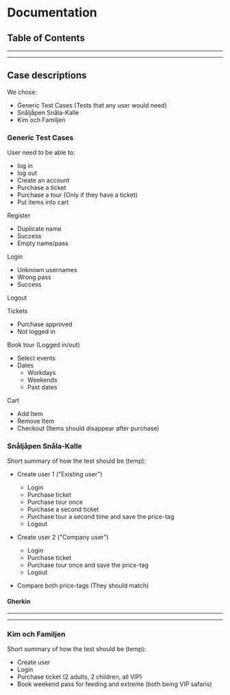 # Documentation
## Table of Contents

---

---
## Case descriptions
We chose:
- Generic Test Cases (Tests that any user would need)
- Snåljåpen Snåla-Kalle
- Kim och Familjen

### Generic Test Cases
User need to be able to:
  - log in
  - log out
  - Create an account
  - Purchase a ticket
  - Purchase a tour (Only if they have a ticket)
  - Put items into cart

Register
- Duplicate name
- Success
- Empty name/pass

Login
- Unknown usernames
- Wrong pass
- Success

Logout

Tickets
- Purchase approved
- Not logged in

Book tour (Logged in/out)
- Select events
- Dates
  - Workdays
  - Weekends
  - Past dates

Cart
- Add Item
- Remove Item
- Checkout (Items should disappear after purchase)

### Snåljåpen Snåla-Kalle
Short summary of how the test should be (temp):
- Create user 1 ("Existing user")
  - Login
  - Purchase ticket
  - Purchase tour once
  - Purchase a second ticket
  - Purchase tour a second time and save the price-tag
  - Logout

- Create user 2 ("Company user")
  - Login
  - Purchase ticket
  - Purchase tour once and save the price-tag
  - Logout

- Compare both price-tags (They should match)

#### Gherkin

---

---
### Kim och Familjen
Short summary of how the test should be (temp):

- Create user
- Login
- Purchase ticket (2 adults, 2 children, all VIP)
- Book weekend pass for feeding and extreme (both being VIP safaris)